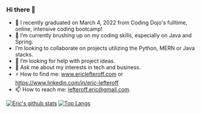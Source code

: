 ### Hi there 👋

- 🔭 I recently graduated on March 4, 2022 from Coding Dojo's fulltime, online, intensive coding bootcamp!
- 🌱 I’m currently brushing up on my coding skills, especially on Java and Spring.
- I’m looking to collaborate on projects utilizing the Python, MERN or Java stacks.
- 🤔 I’m looking for help with project ideas.
- 💬 Ask me about my interests in tech and business.
- ⚡ How to find me: www.ericlefteroff.com or https://www.linkedin.com/in/eric-lefteroff
- 📫 How to reach me: lefteroff.eric@gmail.com.
 
[![Eric's github stats](https://github-readme-stats.vercel.app/api?username=elefteroff&count_private=true&show_icons=true&theme=radical&hide_rank=false)](https://github.com/elefteroff/github-readme-stats)
[![Top Langs](https://github-readme-stats.vercel.app/api/top-langs/?username=elefteroff)](https://github.com/elefteroff/github-readme-stats)
